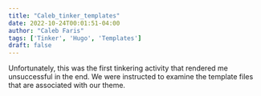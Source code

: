 ```yaml
---
title: "Caleb_tinker_templates"
date: 2022-10-24T00:01:51-04:00
author: "Caleb Faris"
tags: ['Tinker', 'Hugo', 'Templates']
draft: false
---
```


Unfortunately, this was the first tinkering activity that rendered me unsuccessful in the end. We were instructed to examine the template files that are associated with our theme.